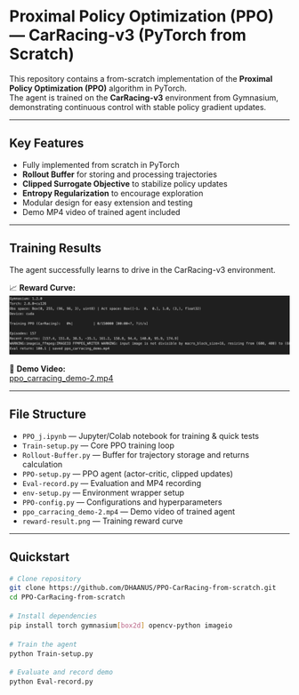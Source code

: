 # Proximal Policy Optimization (PPO) — CarRacing-v3 (PyTorch from Scratch)

This repository contains a from-scratch implementation of the **Proximal Policy Optimization (PPO)** algorithm in PyTorch.  
The agent is trained on the **CarRacing-v3** environment from Gymnasium, demonstrating continuous control with stable policy gradient updates.

---

## Key Features
- Fully implemented from scratch in PyTorch  
- **Rollout Buffer** for storing and processing trajectories  
- **Clipped Surrogate Objective** to stabilize policy updates  
- **Entropy Regularization** to encourage exploration  
- Modular design for easy extension and testing  
- Demo MP4 video of trained agent included  

---

## Training Results
The agent successfully learns to drive in the CarRacing-v3 environment.  

📈 **Reward Curve:**  
![Training Rewards](./reward-result.png)

🎥 **Demo Video:**  
[ppo_carracing_demo-2.mp4](./ppo_carracing_demo-2.mp4)

---

## File Structure
- `PPO_j.ipynb` — Jupyter/Colab notebook for training & quick tests  
- `Train-setup.py` — Core PPO training loop  
- `Rollout-Buffer.py` — Buffer for trajectory storage and returns calculation  
- `PPO-setup.py` — PPO agent (actor-critic, clipped updates)  
- `Eval-record.py` — Evaluation and MP4 recording  
- `env-setup.py` — Environment wrapper setup  
- `PPO-config.py` — Configurations and hyperparameters  
- `ppo_carracing_demo-2.mp4` — Demo video of trained agent  
- `reward-result.png` — Training reward curve  

---

## Quickstart
```bash
# Clone repository
git clone https://github.com/DHAANUS/PPO-CarRacing-from-scratch.git
cd PPO-CarRacing-from-scratch

# Install dependencies
pip install torch gymnasium[box2d] opencv-python imageio

# Train the agent
python Train-setup.py

# Evaluate and record demo
python Eval-record.py
